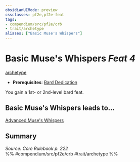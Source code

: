 ```yaml
---
obsidianUIMode: preview
cssclasses: pf2e,pf2e-feat
tags:
- compendium/src/pf2e/crb
- trait/archetype
aliases: ["Basic Muse's Whispers"]
---
```

# Basic Muse's Whispers  *Feat 4*  
[archetype](rules/traits/archetype.md "Archetype Feat Trait")  

- **Prerequisites**: [Bard Dedication](compendium/feats/bard-dedication.md)

You gain a 1st- or 2nd-level bard feat.

## Basic Muse's Whispers leads to...

[Advanced Muse's Whispers](compendium/feats/advanced-muses-whispers.md)

## Summary

*Source: Core Rulebook p. 222*  
%% #compendium/src/pf2e/crb #trait/archetype %%